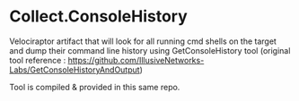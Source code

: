 # Collect.ConsoleHistory
Velociraptor artifact that will look for all running cmd shells on the target and dump their command line history using GetConsoleHistory tool (original tool reference : https://github.com/IllusiveNetworks-Labs/GetConsoleHistoryAndOutput)

Tool is compiled & provided in this same repo.
